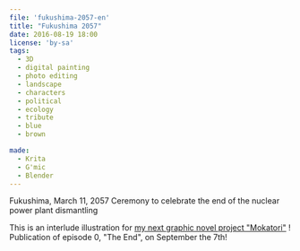 ```yaml
---
file: 'fukushima-2057-en'
title: "Fukushima 2057"
date: 2016-08-19 18:00
license: 'by-sa'
tags:
  - 3D
  - digital painting
  - photo editing
  - landscape
  - characters
  - political
  - ecology
  - tribute
  - blue
  - brown

made:
  - Krita
  - G'mic
  - Blender
---
```


Fukushima, March 11, 2057
Ceremony to celebrate the end of the nuclear power plant dismantling

This is an interlude illustration for [my next graphic novel project "Mokatori"](../comics/) !
Publication of episode 0, "The End", on September the 7th!
